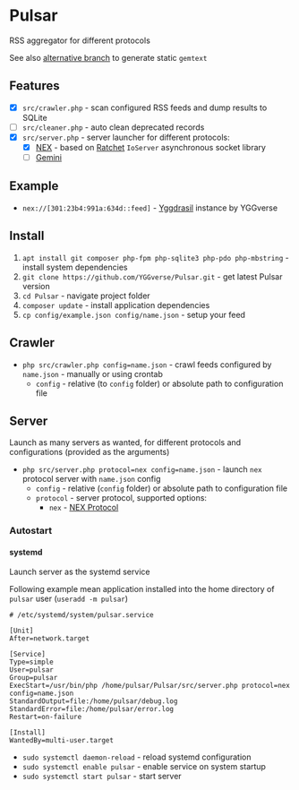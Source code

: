 # Pulsar

RSS aggregator for different protocols

See also [alternative branch](https://github.com/YGGverse/Pulsar/tree/fs) to generate static `gemtext`

## Features

* [x] `src/crawler.php` - scan configured RSS feeds and dump results to SQLite
* [ ] `src/cleaner.php` - auto clean deprecated records
* [x] `src/server.php` - server launcher for different protocols:
  * [x] [NEX](https://nightfall.city/nex/info/specification.txt) - based on [Ratchet](https://github.com/ratchetphp/Ratchet) `IoServer` asynchronous socket library
  * [ ] [Gemini](https://geminiprotocol.net)

## Example

* `nex://[301:23b4:991a:634d::feed]` - [Yggdrasil](https://github.com/yggdrasil-network/yggdrasil-go) instance by YGGverse

## Install

1. `apt install git composer php-fpm php-sqlite3 php-pdo php-mbstring` - install system dependencies
2. `git clone https://github.com/YGGverse/Pulsar.git` - get latest Pulsar version
3. `cd Pulsar` - navigate project folder
4. `composer update` - install application dependencies
5. `cp config/example.json config/name.json` - setup your feed

## Crawler

* `php src/crawler.php config=name.json` - crawl feeds configured by `name.json` - manually or using crontab
  * `config` - relative (to `config` folder) or absolute path to configuration file

## Server

Launch as many servers as wanted, for different protocols and configurations (provided as the arguments)

* `php src/server.php protocol=nex config=name.json` - launch `nex` protocol server with `name.json` config
  * `config` - relative (`config` folder) or absolute path to configuration file
  * `protocol` - server protocol, supported options:
    * `nex` - [NEX Protocol](https://nightfall.city/nex/info/specification.txt)

### Autostart

#### systemd

Launch server as the systemd service

Following example mean application installed into the home directory of `pulsar` user (`useradd -m pulsar`)

``` pulsar.service
# /etc/systemd/system/pulsar.service

[Unit]
After=network.target

[Service]
Type=simple
User=pulsar
Group=pulsar
ExecStart=/usr/bin/php /home/pulsar/Pulsar/src/server.php protocol=nex config=name.json
StandardOutput=file:/home/pulsar/debug.log
StandardError=file:/home/pulsar/error.log
Restart=on-failure

[Install]
WantedBy=multi-user.target
```

* `sudo systemctl daemon-reload` - reload systemd configuration
* `sudo systemctl enable pulsar` - enable service on system startup
* `sudo systemctl start pulsar` - start server
